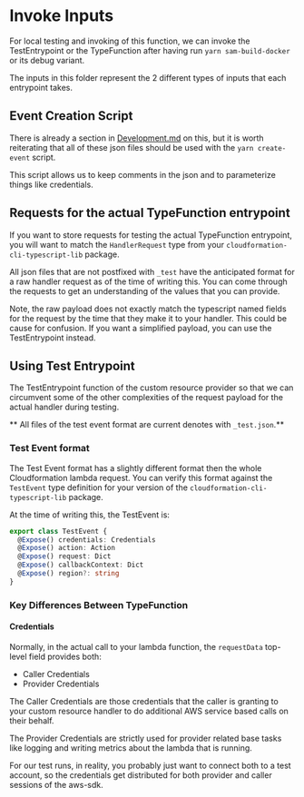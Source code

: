# Invoke Inputs

For local testing and invoking of this function, we can invoke the TestEntrypoint or the TypeFunction
after having run `yarn sam-build-docker` or its debug variant.

The inputs in this folder represent the 2 different types of inputs that each entrypoint takes.

## Event Creation Script

There is already a section in [Development.md](../DEVELOPMENT.md) on this, but it is worth reiterating that all of these json files should be used with the `yarn create-event` script.

This script allows us to keep comments in the json and to parameterize things like credentials.

## Requests for the actual TypeFunction entrypoint

If you want to store requests for testing the actual TypeFunction entrypoint, you will want to match the `HandlerRequest`
type from your `cloudformation-cli-typescript-lib` package.

All json files that are not postfixed with `_test` have the anticipated format for a raw handler request as of the time
of writing this. You can come through the requests to get an understanding of the values that you can provide.

Note, the raw payload does not exactly match the typescript named fields for the request by the time that they
make it to your handler. This could be cause for confusion. If you want a simplified payload, you can
use the TestEntrypoint instead.

## Using Test Entrypoint

The TestEntrypoint function of the custom resource provider so that we can circumvent some of
the other complexities of the request payload for the actual handler during testing.

** All files of the test event format are current denotes with `_test.json`.**

### Test Event format

The Test Event format has a slightly different format then the whole Cloudformation lambda request.
You can verify this format against the `TestEvent` type definition for your version of the
`cloudformation-cli-typescript-lib` package.

At the time of writing this, the TestEvent is:

```typescript
export class TestEvent {
  @Expose() credentials: Credentials
  @Expose() action: Action
  @Expose() request: Dict
  @Expose() callbackContext: Dict
  @Expose() region?: string
}
```

### Key Differences Between TypeFunction

#### Credentials

Normally, in the actual call to your lambda function, the `requestData` top-level field provides both:

- Caller Credentials
- Provider Credentials

The Caller Credentials are those credentials that the caller is granting to your custom resource handler
to do additional AWS service based calls on their behalf.

The Provider Credentials are strictly used for provider related base tasks like logging and writing metrics
about the lambda that is running.

For our test runs, in reality, you probably just want to connect both to a test account, so the credentials get
distributed for both provider and caller sessions of the aws-sdk.
